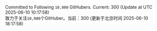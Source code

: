 Committed to Following `10,000` GitHubers. Current: <!-- FOLLOWING_COUNT -->300<!-- FOLLOWING_COUNT --> (Update at UTC <!-- LAST_UPDATED -->2025-06-10 10:17:58<!-- LAST_UPDATED -->)<br>
致力于关注`10,000`个GitHuber。当前：<!-- FOLLOWING_COUNT -->300<!-- FOLLOWING_COUNT --> (更新于北京时间 <!-- LAST_UPDATED_CST -->2025-06-10 18:17:58<!-- LAST_UPDATED_CST -->)
